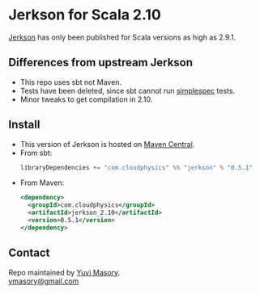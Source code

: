 # Jerkson for Scala 2.10 #

[Jerkson](https://github.com/codahale/jerkson) has only been published for
Scala versions as high as 2.9.1.

## Differences from upstream Jerkson ##
- This repo uses sbt not Maven.
- Tests have been deleted, since sbt cannot run
  [simplespec](https://github.com/SimpleFinance/simplespec) tests.
- Minor tweaks to get compilation in 2.10.

## Install ##
- This version of Jerkson is hosted on
[Maven Central](http://central.maven.org/maven2/com/cloudphysics/).
- From sbt:
  ```scala
  libraryDependencies += "com.cloudphysics" %% "jerkson" % "0.5.1"
  ```
- From Maven:
  ```xml
  <dependency>
    <groupId>com.cloudphysics</groupId>
    <artifactId>jerkson_2.10</artifactId>
    <version>0.5.1</version>
  </dependency>
  ```

## Contact ##
Repo maintained by [Yuvi Masory](http://yuvimasory.com).  
[ymasory@gmail.com](ymasory@gmail.com)
